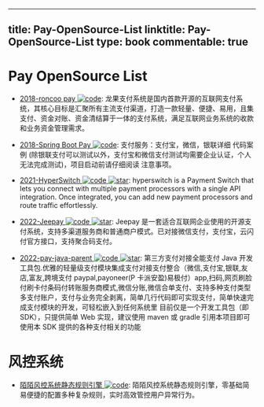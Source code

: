 
---
title: Pay-OpenSource-List
linktitle: Pay-OpenSource-List
type: book
commentable: true
---

# Pay OpenSource List

- [2018-roncoo pay ![code](https://martrix-usa.oss-accelerate.aliyuncs.com/logo/code.svg)](https://github.com/roncoo/roncoo-pay): 龙果支付系统是国内首款开源的互联网支付系统，其核心目标是汇聚所有主流支付渠道，打造一款轻量、便捷、易用，且集支付、资金对账、资金清结算于一体的支付系统，满足互联网业务系统的收款和业务资金管理需求。

- [2018-Spring Boot Pay ![code](https://martrix-usa.oss-accelerate.aliyuncs.com/logo/code.svg)](https://gitee.com/52itstyle/spring-boot-pay): 支付服务：支付宝，微信，银联详细 代码案例 (除银联支付可以测试以外，支付宝和微信支付测试均需要企业认证，个人无法完成测试)，项目启动前请仔细阅读 注意事项。

- [2021-HyperSwitch ![code](https://martrix-usa.oss-accelerate.aliyuncs.com/logo/code.svg) ![star](https://img.shields.io/github/stars/juspay/hyperswitch)](https://github.com/juspay/hyperswitch): hyperswitch is a Payment Switch that lets you connect with multiple payment processors with a single API integration. Once integrated, you can add new payment processors and route traffic effortlessly.

- [2022-Jeepay ![code](https://martrix-usa.oss-accelerate.aliyuncs.com/logo/code.svg) ![star](https://img.shields.io/github/stars/jeequan/jeepay)](https://github.com/jeequan/jeepay): Jeepay 是一套适合互联网企业使用的开源支付系统，支持多渠道服务商和普通商户模式。已对接微信支付，支付宝，云闪付官方接口，支持聚合码支付。

- [2022-pay-java-parent ![code](https://martrix-usa.oss-accelerate.aliyuncs.com/logo/code.svg) ![star](https://img.shields.io/github/stars/egzosn/pay-java-parent)](https://github.com/egzosn/pay-java-parent): 第三方支付对接全能支付 Java 开发工具包.优雅的轻量级支付模块集成支付对接支付整合（微信,支付宝,银联,友店,富友,跨境支付 paypal,payoneer(P 卡派安盈)易极付）app,扫码,网页刷脸付刷卡付条码付转账服务商模式,微信分账,微信合单支付、支持多种支付类型多支付账户，支付与业务完全剥离，简单几行代码即可实现支付，简单快速完成支付模块的开发，可轻松嵌入到任何系统里 目前仅是一个开发工具包（即 SDK），只提供简单 Web 实现，建议使用 maven 或 gradle 引用本项目即可使用本 SDK 提供的各种支付相关的功能

# 风控系统

- [陌陌风控系统静态规则引擎 ![code](https://martrix-usa.oss-accelerate.aliyuncs.com/logo/code.svg)](https://github.com/momosecurity/aswan): 陌陌风控系统静态规则引擎，零基础简易便捷的配置多种复杂规则，实时高效管控用户异常行为。

    
